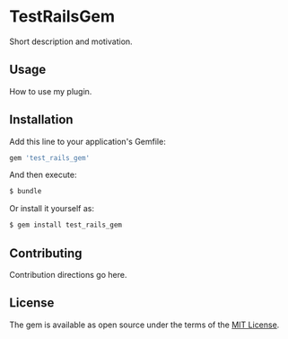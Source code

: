 # TestRailsGem
Short description and motivation.

## Usage
How to use my plugin.

## Installation
Add this line to your application's Gemfile:

```ruby
gem 'test_rails_gem'
```

And then execute:
```bash
$ bundle
```

Or install it yourself as:
```bash
$ gem install test_rails_gem
```

## Contributing
Contribution directions go here.

## License
The gem is available as open source under the terms of the [MIT License](https://opensource.org/licenses/MIT).
